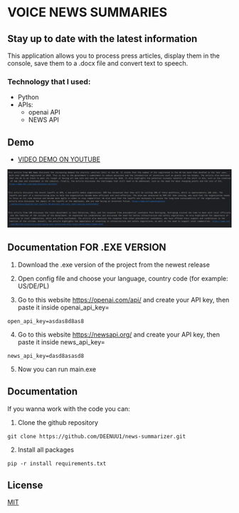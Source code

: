 
# VOICE NEWS SUMMARIES ##
## Stay up to date with the latest information

This application allows you to process press articles, display them in the console, save them to a .docx file and convert text to speech.

### Technology that I used:
- Python
- APIs:
    - openai API
    - NEWS API 



## Demo

- [VIDEO DEMO ON YOUTUBE](https://youtu.be/LnE373sdkd0)

<img src="/files/1.png"/>


## Documentation FOR .EXE VERSION

1. Download the .exe version of the project from the newest release

2. Open config file and choose your language, country code (for example: US/DE/PL)

3. Go to this website https://openai.com/api/ and create your API key, then paste it inside openai_api_key=<HERE>

```
open_api_key=asdas8d8as8
```

4. Go to this website https://newsapi.org/ and create your API key, then paste it inside 
news_api_key=<HERE>

```
news_api_key=dasd8asasd8
```

5. Now you can run main.exe 



## Documentation 

If you wanna work with the code you can:

1. Clone the github repository

```
git clone https://github.com/DEENUU1/news-summarizer.git
```

2. Install all packages

``` 
pip -r install requirements.txt
```





## License

[MIT](https://choosealicense.com/licenses/mit/)

